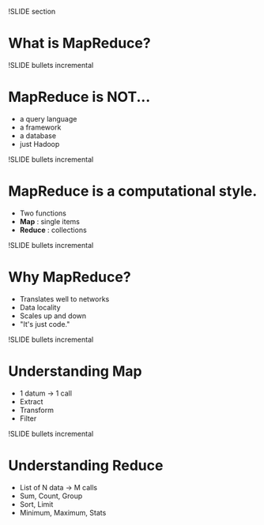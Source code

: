 !SLIDE section
# What is MapReduce?

!SLIDE bullets incremental
# MapReduce is NOT...

* a query language
* a framework
* a database
* just Hadoop

!SLIDE bullets incremental
# MapReduce is a computational style.

* Two functions
* **Map** : single items
* **Reduce** : collections

!SLIDE bullets incremental
# Why MapReduce?

* Translates well to networks
* Data locality
* Scales up and down
* "It's just code."

!SLIDE bullets incremental
# Understanding Map

* 1 datum → 1 call
* Extract
* Transform
* Filter

!SLIDE bullets incremental
# Understanding Reduce

* List of N data → M calls
* Sum, Count, Group
* Sort, Limit
* Minimum, Maximum, Stats

